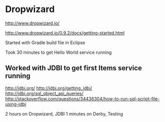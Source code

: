 # Dropwizard

http://www.dropwizard.io/

http://www.dropwizard.io/0.9.2/docs/getting-started.html

Started with Gradle build file in Eclipse

Took 30 minutes to get Hello World service running
 
## Worked with JDBI to get first Items service running

http://jdbi.org/
http://jdbi.org/getting_jdbi/
http://jdbi.org/sql_object_api_queries/
http://stackoverflow.com/questions/34436304/how-to-run-sql-script-file-using-jdbi

2 hours on Dropwizard, JDBI
1 minutes on Derby, Testing
